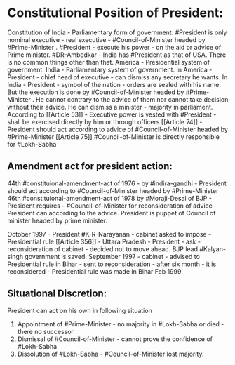 # Constitutional Position of President:

Constitution of India - Parliamentary form of government. #President is only nominal executive - real executive - #Council-of-Minister headed by #Prime-Minister . #President - execute his power - on the aid or advice of Prime minister.
#DR-Ambedkar - India has #President as that of USA. There is no common things other than that. America - Presidential system of government. India - Parliamentary system of government.
In America - President - chief head of executive - can dismiss any secretary he wants. In India - President - symbol of the nation - orders are sealed with his name. But the execution is done by #Council-of-Minister headed by #Prime-Minister . He cannot contrary to the advice of them nor cannot take decision without their advice. He can dismiss a minister - majority in parliament.
According to
[[Article 53]]  - Executive power is vested with #President - shall be exercised directly by him or through officers
[[Article 74]] - President  should act according to advice of #Council-of-Minister headed by #Prime-Minister 
[[Article 75]]  #Council-of-Minister is directly responsible for #Lokh-Sabha

## Amendment act for president action:

44th #constituional-amendment-act of 1976 - by #indira-gandhi - President should act according to #Council-of-Minister headed by #Prime-Minister 
46th #constituional-amendment-act of 1978 by #Moraji-Desai of BJP - President requires - #Council-of-Minister for reconsideration of advice - President can according to the advice.
President is puppet of Council of minister headed by prime minister.

October 1997 - President #K-R-Narayanan - cabinet asked to impose - Presidential rule [[Article 356]] - Uttara Pradesh - President - ask - reconsideration of cabinet - decided not to move ahead. BJP lead #Kalyan-singh government is saved. September 1997 - cabinet - advised to Presidential rule in Bihar - sent to reconsideration - after six month - it is reconsidered - Presidential rule was made in Bihar Feb 1999

## Situational Discretion:
President can act on his own in following situation

1. Appointment of #Prime-Minister - no majority in #Lokh-Sabha or died - there no successor
2. Dismissal of #Council-of-Minister - cannot prove the confidence of #Lokh-Sabha 
3. Dissolution of #Lokh-Sabha - #Council-of-Minister lost majority.
